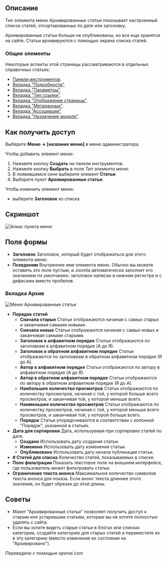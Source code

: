 <!-- Filename: Help4.x:Menu_Item:_Article_Archived / Display title: Архивированные статьи -->

## Описание

Тип элемента меню *Архивированные статьи* показывает настроенный список статей, отсортированных по дате или заголовку.

Архивированные статьи больше не опубликованы, но все еще хранятся на сайте. Статьи архивируются с помощью экрана списка статей.

### Общие элементы

Некоторые аспекты этой страницы рассматриваются в отдельных справочных статьях:

* [Панели инструментов](jdocmanual?article=help/common-elements/toolbars).
* [Вкладка "Подробности"](jdocmanual?article=help/menu-items-common/menu-item-details).
* [Вкладка "Параметры"](jdocmanual?article=help/menu-items-common/menu-item-article-options).
* [Вкладка "Тип ссылки"](jdocmanual?article=help/menu-items-common/menu-item-link-type).
* [Вкладка "Отображение страницы"](jdocmanual?article=help/menu-items-common/menu-item-page-display).
* [Вкладка "Метаданные"](jdocmanual?article=help/menu-items-common/menu-item-metadata).
* [Вкладка "Ассоциации"](jdocmanual?article=help/common-elements/edit-associations).
* [Вкладка "Назначение модуля"](jdocmanual?article=help/menu-items-common/menu-item-module-assignment).

## Как получить доступ

Выберите **Меню → \[название меню\]** в меню администратора.

Чтобы добавить элемент меню:

1. Нажмите кнопку **Создать** на панели инструментов.
2. Нажмите кнопку **Выбрать** в поле *Тип элемента меню*.
3. В появившемся окне выберите элемент **Статьи**.
4. Выберите пункт **Архивированные статьи**.

Чтобы изменить элемент меню:

- выберите **Заголовок** из списка

## Скриншот

![Алиас пункта меню](../../../ru/images/menu-items/articles-archived-articles-details-tab.png)

## Поля формы

- **Заголовок** Заголовок, который будет отображаться для этого элемента меню.
- **Псевдоним** Внутреннее имя элемента меню. Обычно вы можете оставить это
  поле пустым, и Joomla автоматически заполнит его значением по умолчанию: заголовок написан в нижнем регистре
  и с дефисами вместо пробелов.

### Вкладка Архив

![Меню Архивированные статьи](../../../ru/images/menu-items/articles-archived-articles-archive-tab.png)

* **Порядок статей**
  * **Сначала старые** Статьи отображаются начиная с самых старых и
    заканчивая самыми новыми.
  * **Сначала новые** Статьи отображаются начиная с самых новых и
    заканчивая самыми старыми.
  * **Заголовок в алфавитном порядке** Статьи отображаются по заголовкам в алфавитном 
    порядке (A до Я).
  * **Заголовок в обратном алфавитном порядке** Статьи отображаются по заголовкам в
    обратном алфавитном порядке (Я до А).
  * **Автор в алфавитном порядке** Статьи отображаются по автору в
    алфавитном порядке (A до Я).
  * **Автор в обратном алфавитном порядке** Статьи отображаются по автору в
    обратном алфавитном порядке (Я до А).
  * **Наибольшее количество просмотров** Статьи отображаются по количеству просмотров,
    начиная с той, у которой больше всего просмотров, и заканчивая той, у которой
    меньше всего.
  * **Наименьшее количество просмотров** Статьи отображаются по количеству просмотров,
    начиная с той, у которой меньше всего просмотров, и заканчивая той, у которой
    больше всего.
  * **Порядок** Статьи упорядочиваются в соответствии с колонкой "Порядок", указанной
    в статьях.
* **Дата для сортировки** Дата, используемая при сортировке статей по дате.
  * **Создано** Использовать дату создания статьи.
  * **Изменено** Использовать дату изменения статьи.
  * **Опубликовано** Использовать дату начала публикации статьи.
* **\# Статей для списка** Количество статей, показываемых в списке.
* **Поле фильтрации** Показать текстовое поле на внешнем интерфейсе, где пользователь может
  фильтровать статьи.
* **Ограничение текста анонса** Максимальное количество символов текста анонса для показа. Если анонс текста длиннее этого значения, он будет
  обрезан до этой длины.

## Советы

- Макет "Архивированные статьи" позволяет получить доступ к старым или устаревшим статьям, которые вы не хотите полностью удалять с сайта.
- Если вы хотите видеть старые статьи в блогах или списках категории, создайте категорию для старых статей и переместите их в эту категорию (вместо изменения их состояния на "Архивировано").

*Переведено с помощью openai.com*

